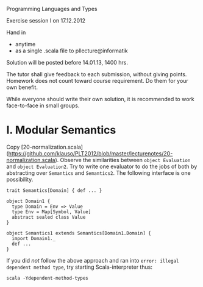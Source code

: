 Programming Languages and Types

Exercise session I on 17.12.2012

Hand in

- anytime
- as a single .scala file to pllecture@informatik

Solution will be posted before 14.01.13, 1400 hrs.

The tutor shall give feedback to each submission, without giving
points. Homework does not count toward course requirement. Do them for
your own benefit.

While everyone should write their own solution, it is recommended to
work face-to-face in small groups.


I. Modular Semantics
====================

Copy
[20-normalization.scala]
(https://github.com/klauso/PLT2012/blob/master/lecturenotes/20-normalization.scala).
Observe the similarities between `object Evaluation` and `object Evaluation2`.
Try to write one evaluator to do the jobs of both by abstracting
over `Semantics` and `Semantics2`. The following interface is one possibility.

    trait Semantics[Domain] { def ... }
    
    object Domain1 {
      type Domain = Env => Value
      type Env = Map[Symbol, Value]
      abstract sealed class Value
    }
    
    object Semantics1 extends Semantics[Domain1.Domain] {
      import Domain1._
      def ...
    }

If you did _not_ follow the above approach and
ran into `error: illegal dependent method type`, try starting Scala-interpreter thus:

    scala -Ydependent-method-types

